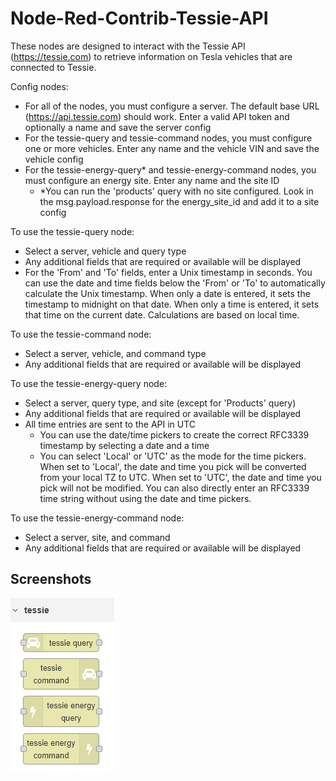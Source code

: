 # Node-Red-Contrib-Tessie-API

These nodes are designed to interact with the Tessie API (https://tessie.com) to retrieve information on Tesla vehicles that are connected to Tessie.  

Config nodes:

- For all of the nodes, you must configure a server.  The default base URL (https://api.tessie.com) should work.  Enter a valid API token and optionally a name and save the server config
- For the tessie-query and tessie-command nodes, you must configure one or more vehicles.  Enter any name and the vehicle VIN and save the vehicle config
- For the tessie-energy-query* and tessie-energy-command nodes, you must configure an energy site.  Enter any name and the site ID
  - *You can run the 'products' query with no site configured.  Look in the msg.payload.response for the energy_site_id and add it to a site config

To use the tessie-query node:

- Select a server, vehicle and query type
- Any additional fields that are required or available will be displayed
- For the 'From' and 'To' fields, enter a Unix timestamp in seconds.  You can use the date and time fields below the 'From' or 'To' to automatically calculate the Unix timestamp.  When only a date is entered, it sets the timestamp to midnight on that date.  When only a time is entered, it sets that time on the current date.  Calculations are based on local time.

To use the tessie-command node:
- Select a server, vehicle, and command type
- Any additional fields that are required or available will be displayed

To use the tessie-energy-query node:
- Select a server, query type, and site (except for 'Products' query)
- Any additional fields that are required or available will be displayed
- All time entries are sent to the API in UTC
  - You can use the date/time pickers to create the correct RFC3339 timestamp by selecting a date and a time
  - You can select 'Local' or 'UTC' as the mode for the time pickers.  When set to 'Local', the date and time you pick will be converted from your local TZ to UTC.  When set to 'UTC', the date and time you pick will not be modified.  You can also directly enter an RFC3339 time string without using the date and time pickers.

To use the tessie-energy-command node:
 - Select a server, site, and command
 - Any additional fields that are required or available will be displayed



## Screenshots

![tessie nodes](images/tessie-nodes.png)
